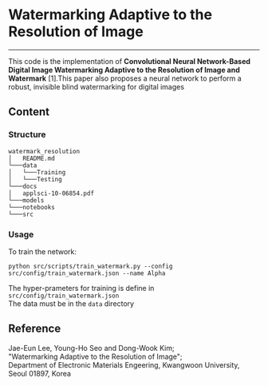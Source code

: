 # Watermarking Adaptive to the Resolution of Image

---

This code is the implementation of **Convolutional Neural Network-Based Digital Image Watermarking Adaptive
to the Resolution of Image and Watermark** [1].This paper also proposes a neural network to perform a robust,
invisible blind watermarking for digital images

## Content

### Structure

```
watermark_resolution
│   README.md
└───data
│   └───Training
│   └───Testing
└───docs
│   applsci-10-06854.pdf
└───models
└───notebooks
└───src
```

### Usage

To train the network:
```
python src/scripts/train_watermark.py --config src/config/train_watermark.json --name Alpha
```

The hyper-prameters for training is define in `src/config/train_watermark.json`   
The data must be in the `data` directory

## Reference
Jae-Eun Lee, Young-Ho Seo and Dong-Wook Kim;  
"Watermarking Adaptive to the Resolution of Image";  
Department of Electronic Materials Engeering, Kwangwoon University, Seoul 01897, Korea